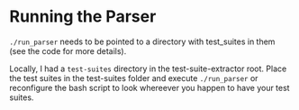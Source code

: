 # Running the Parser

```./run_parser``` needs to be pointed to a directory with test_suites in them (see the code for more details).

Locally, I had a ```test-suites``` directory in the test-suite-extractor root. Place the test suites in the test-suites folder and execute ```./run_parser``` or reconfigure the bash script to look whereever you happen to have your test suites.